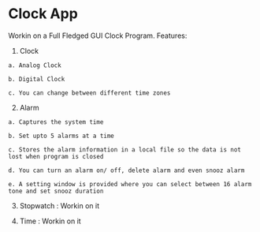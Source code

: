 # Clock App
Workin on a Full Fledged GUI Clock Program.
Features:
  1. Clock
  
    a. Analog Clock
    
    b. Digital Clock
    
    c. You can change between different time zones
    
  
  2. Alarm
  
    a. Captures the system time 
    
    b. Set upto 5 alarms at a time
    
    c. Stores the alarm information in a local file so the data is not lost when program is closed
    
    d. You can turn an alarm on/ off, delete alarm and even snooz alarm
    
    e. A setting window is provided where you can select between 16 alarm tone and set snooz duration
    
    
  3. Stopwatch : Workin on it
  
  
  4. Time : Workin on it
 
